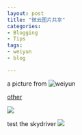 ```yaml
---
layout: post
title: "微云图片共享"
categories:
- Blogging
- Tips 
tags:
- weiyun
- blog

---
```



a picture from ![weiyun](http://url.cn/RvcsEb)

[other](http://sz.yun.ftn.qq.com/ftn_handler/87f8aa5eec4cc31ff19ff1627fcf2ff725f67a5fd3bf3cfe2521d9a04fe7d0f6?fname=mmexport1394717641759.jpeg&pictype=scaled&size=500*500)

![](http://sz.yun.ftn.qq.com/ftn_handler/87f8aa5eec4cc31ff19ff1627fcf2ff725f67a5fd3bf3cfe2521d9a04fe7d0f6?fname=mmexport1394717641759.jpeg&pictype=scaled&size=500*500)


test the skydriver ![](http://1drv.ms/1gkIT0j)
